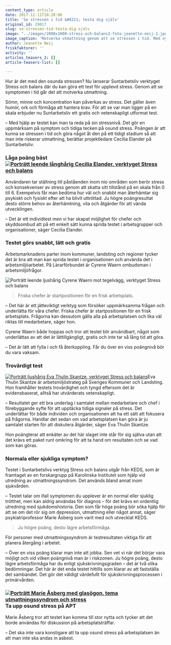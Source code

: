 ```yaml
---
content_type: article
date: 2017-12-11T10:28:06
title: 'Se stressen i tid &#8211; testa dig själv'
original_id: 29017
slug: se-stressen-tid-testa-dig-sjalv
image: "../images/2000x1000-stress-och-balans2-foto-jeanette-neij-1.jpg"
image_caption: 'Motverka utmattning genom att se stressen i tid. Med nya verktyget Stress och balans kan du testa din stressnivå inom nio områden. '
author: Jeanette Neij
friskfaktorer: ''
activity: ''
articles_teasers_2: []
article-teasers-list: []

---
```


Hur är det med den osunda stressen? Nu lanserar Suntarbetsliv verktyget Stress och balans där du kan göra ett test för upplevd stress. Genom att se symptomen i tid går det att motverka utmattning.

Sömn, minne och koncentration kan påverkas av stress. Det gäller även humör, ork och förmåga att hantera krav. För att se var man ligger på en skala erbjuder nu Suntarbetsliv ett gratis och vetenskapligt utformat test.

– Med hjälp av testet kan man ta reda på sin stressnivå. Det gör en uppmärksam på symptom och tidiga tecken på osund stress. Poängen är att kunna se stressen i tid och göra något åt den på ett tidigt stadium så att man inte riskerar utmattning, berättar projektledare Cecilia Elander på Suntarbetsliv.

### Låga poäng bäst[![Porträtt leende långhårig Cecilia Elander, verktyget Stress och balans](https://www.suntarbetsliv.se/wp-content/uploads/2017/12/200x220-cecilia-elander-foto-Kristofer-Samuelsson-Photography.jpg)](https://www.suntarbetsliv.se/wp-content/uploads/2017/12/200x220-cecilia-elander-foto-Kristofer-Samuelsson-Photography.jpg)

Användaren tar ställning till påståenden inom nio områden som berör stress och konsekvenser av stress genom att skatta sitt tillstånd på en skala från 0 till 6. Exempelvis får man bedöma hur väl och snabbt man återhämtar sig psykiskt och fysiskt efter att ha blivit uttröttad. Ju högre poängresultat desto större behov av återhämtning, vila och åtgärder för att vända utvecklingen.

– Det är ett individtest men vi har skapat möjlighet för chefer och skyddsombud att på ett enkelt sätt kunna sprida testet i arbetsgrupper och organisationer, säger Cecilia Elander.

### Testet görs snabbt, lätt och gratis

Arbetsmarknadens parter inom kommuner, landsting och regioner tycker det är bra att man kan sprida testet i organisationen och använda det i arbetsmiljöarbetet. På Lärarförbundet är Cyrene Waern ombudsman i arbetsmiljöfrågor.

![Porträtt leende ljushårig Cyrene Waern mot tegelvägg, verktyget Stress och balans](https://www.suntarbetsliv.se/wp-content/uploads/2017/12/200x220-cyrene-waern.jpg)

> Friska chefer är startpositionen för en frisk arbetsplats.

[](https://www.suntarbetsliv.se/wp-content/uploads/2017/12/200x220-cyrene-waern.jpg)– Det här är ett jätteviktigt verktyg som försöker uppmärksamma frågan och underlätta för våra chefer. Friska chefer är startpositionen för en frisk arbetsplats. Frågorna kan dessutom gälla alla på arbetsplatsen och lika väl riktas till medarbetare, säger hon.

Cyrene Waern både hoppas och tror att testet blir användbart, något som underlättas av att det är lättillgängligt, gratis och inte tar så lång tid att göra.

– Det är lätt att fylla i och få återkoppling. Får du över en viss poängnivå bör du vara vaksam.

### Trovärdigt test

[![Porträtt ljushårig Eva Thulin Skantze, verktyget Stress och balans](https://www.suntarbetsliv.se/wp-content/uploads/2017/12/200x220-eva-thulin-skantze-foto-asa-hammar-1.jpg)](https://www.suntarbetsliv.se/wp-content/uploads/2017/12/200x220-eva-thulin-skantze-foto-asa-hammar-1.jpg)Eva Thulin Skantze är arbetsmiljöstrateg på Sveriges Kommuner och Landsting. Hon framhåller testets trovärdighet och tyngd eftersom det är evidensbaserat, alltså har utvärderats vetenskapligt.

– Resultatet ger ett bra underlag i samtalet mellan medarbetare och chef i förebyggande syfte för att upptäcka tidiga signaler på stress. Det underlättar för både individen och organisationen att ha ett sätt att fokusera på frågorna. Handlar det sedan om vad arbetsplatsen kan göra är ju samtalet starten för att diskutera åtgärder, säger Eva Thulin Skantze.

Hon poängterar att enkäter av det här slaget inte står för sig själva utan att det krävs ett paket runt omkring för att ta hand om resultaten och se vad som kan göras.

### Normala eller sjukliga symptom?

Testet i Suntarbetslivs verktyg Stress och balans utgår från KEDS, som är framtaget av en forskargrupp på Karolinska Institutet som hjälp vid utredning av utmattningssyndrom. Det används bland annat inom sjukvården.

– Testet talar om ifall symptomen du upplever är en normal eller sjuklig trötthet, men kan aldrig användas för diagnos – för det krävs en ordentlig utredning med sjukdomshistoria. Den som får höga poäng bör söka hjälp för att se om det rör sig om depression, utmattning eller något annat, säger psykiatriprofessor Marie Åsberg som varit med och utvecklat KEDS.

> Ju högre poäng, desto lägre arbetsförmåga.

För personer med utmattningssyndrom är testresultaten viktiga för att planera återgång i arbetet.

– Över en viss poäng klarar man inte att jobba. Sen vet vi när det börjar vara möjligt och vid vilken poängnivå man är i riskzonen. Ju högre poäng, desto lägre arbetsförmåga har du enligt sjukskrivningsgraden – det är två olika bedömningar. Det här är det enda testet hittills som klarar av att fastställa det sambandet. Det gör det väldigt värdefullt för sjukskrivningsprocessen i primärvården.

### [![Porträtt Marie Åsberg med glasögon, tema utmattningssyndrom och stress](https://www.suntarbetsliv.se/wp-content/uploads/2017/12/220x200-marie-asberg-foto-jeanette-neij.jpg)](https://www.suntarbetsliv.se/wp-content/uploads/2017/12/220x200-marie-asberg-foto-jeanette-neij.jpg)Ta upp osund stress på APT

Marie Åsberg tror att testet kan komma till stor nytta och tycker att det borde användas för diskussion på arbetsplatsträffar.

– Det ska inte vara konstigare att ta upp osund stress på arbetsplatsen än att man inte ska andas in asbest.

